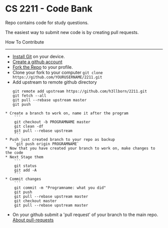 CS 2211 - Code Bank
===================

Repo contains code for study questions.

The easiest way to submit new code is by creating pull requests.

How To Contribute
_________________

* [Install Git](http://git-scm.com/book/en/Getting-Started-Installing-Git) on your device.
* [Create a github account](https://github.com/join)
* [Fork the Repo](https://github.com/h3llborn/2211/fork) to your profile.
* Clone your fork to your computer
	`git clone https://github.com/YOURUSERNAME/2211.git`
* Add upstream to remote github directory
	```
	git remote add upstream https://github.com/h3llborn/2211.git
	git fetch --all
	git pull --rebase upstream master
	git push
```
* Create a branch to work on, name it after the program
	```
	git checkout -b PROGRAMNAME master
	git clean -df
	git pull --rebase upstream
	```
* Push just created branch to your repo as backup
	`git push origin PROGRAMNAME`
* Now that you have created your branch to work on, make changes to the code
* Next Stage them
	```
	git status
	git add -A
	```
* Commit changes
	```
	git commit -m "Programname: what you did"
	git push
	git pull --rebase upstream master
	git checkout master
	git pull --rebase upstream master
```
* On your github submit a 'pull request' of your branch to the main repo. [About pull-requests](http://help.github.com/send-pull-requests/)	
